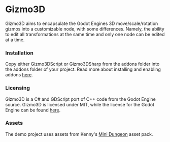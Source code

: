 # Gizmo3D

Gizmo3D aims to encapsulate the Godot Engines 3D move/scale/rotation gizmos into a customizable node, with some differences. Namely, the ability to edit all transformations at the same time and only one node can be edited at a time.

### Installation
Copy either Gizmo3DScript or Gizmo3DSharp from the addons folder into the addons folder of your project. Read more about installing and enabling addons [here](https://docs.godotengine.org/en/stable/tutorials/plugins/editor/installing_plugins.html).

### Licensing
Gizmo3D is a C# and GDScript port of C++ code from the Godot Engine source. Gizmo3D is licensed under MIT, while the license for the Godot Engine can be found [here](https://godotengine.org/license/).

### Assets
The demo project uses assets from Kenny's [Mini Dungeon](https://kenney.nl/assets/mini-dungeon) asset pack.
